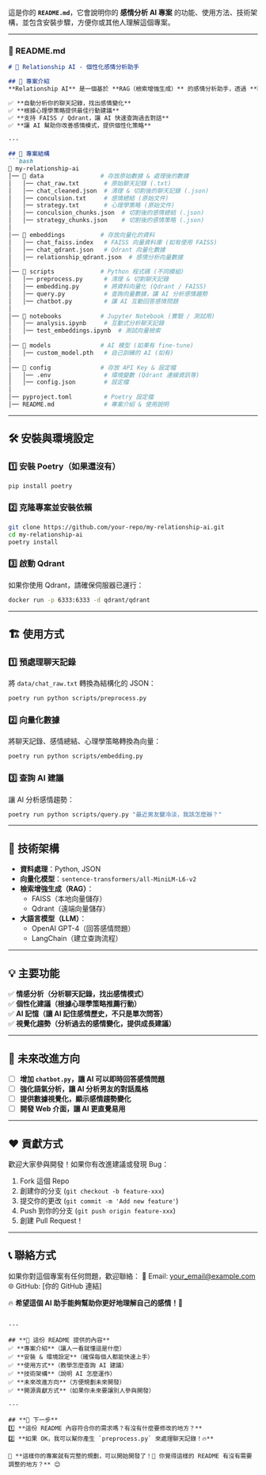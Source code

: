 這是你的 **`README.md`**，它會說明你的 **感情分析 AI 專案** 的功能、使用方法、技術架構，並包含安裝步驟，方便你或其他人理解這個專案。  

---

### **🚀 README.md**
```md
# 💖 Relationship AI - 個性化感情分析助手

## 📌 專案介紹
**Relationship AI** 是一個基於 **RAG（檢索增強生成）** 的感情分析助手，透過 **聊天記錄 + 感情總結 + 心理學策略** 來分析你的感情趨勢，並提供有用的建議。

✅ **自動分析你的聊天記錄，找出感情變化**  
✅ **根據心理學策略提供最佳行動建議**  
✅ **支持 FAISS / Qdrant，讓 AI 快速查詢過去對話**  
✅ **讓 AI 幫助你改善感情模式，提供個性化策略**  

---

## 📂 專案結構
```bash
📂 my-relationship-ai
│── 📂 data                # 存放原始數據 & 處理後的數據
│   │── chat_raw.txt       # 原始聊天記錄 (.txt)
│   │── chat_cleaned.json  # 清理 & 切割後的聊天記錄 (.json)
│   │── conculsion.txt     # 感情總結 (原始文件)
│   │── strategy.txt       # 心理學策略 (原始文件)
│   │── conculsion_chunks.json  # 切割後的感情總結 (.json)
│   │── strategy_chunks.json    # 切割後的感情策略 (.json)
│
│── 📂 embeddings          # 存放向量化的資料
│   │── chat_faiss.index   # FAISS 向量資料庫 (如有使用 FAISS)
│   │── chat_qdrant.json   # Qdrant 向量化數據
│   │── relationship_qdrant.json  # 感情分析向量數據
│
│── 📂 scripts             # Python 程式碼 (不同模組)
│   │── preprocess.py      # 清理 & 切割聊天記錄
│   │── embedding.py       # 將資料向量化 (Qdrant / FAISS)
│   │── query.py           # 查詢向量數據，讓 AI 分析感情趨勢
│   │── chatbot.py         # 讓 AI 互動回答感情問題
│
│── 📂 notebooks           # Jupyter Notebook (實驗 / 測試用)
│   │── analysis.ipynb     # 互動式分析聊天記錄
│   │── test_embeddings.ipynb  # 測試向量檢索
│
│── 📂 models              # AI 模型 (如果有 fine-tune)
│   │── custom_model.pth   # 自己訓練的 AI (如有)
│
│── 📂 config              # 存放 API Key & 設定檔
│   │── .env               # 環境變數 (Qdrant 連線資訊等)
│   │── config.json        # 設定檔
│
│── pyproject.toml         # Poetry 設定檔
│── README.md              # 專案介紹 & 使用說明
```

---

## 🛠️ **安裝與環境設定**
### **1️⃣ 安裝 Poetry（如果還沒有）**
```bash
pip install poetry
```

### **2️⃣ 克隆專案並安裝依賴**
```bash
git clone https://github.com/your-repo/my-relationship-ai.git
cd my-relationship-ai
poetry install
```

### **3️⃣ 啟動 Qdrant**
如果你使用 Qdrant，請確保伺服器已運行：
```bash
docker run -p 6333:6333 -d qdrant/qdrant
```

---

## 🏗️ **使用方式**
### **1️⃣ 預處理聊天記錄**
將 `data/chat_raw.txt` 轉換為結構化的 JSON：
```bash
poetry run python scripts/preprocess.py
```

### **2️⃣ 向量化數據**
將聊天記錄、感情總結、心理學策略轉換為向量：
```bash
poetry run python scripts/embedding.py
```

### **3️⃣ 查詢 AI 建議**
讓 AI 分析感情趨勢：
```bash
poetry run python scripts/query.py "最近男友變冷淡，我該怎麼辦？"
```

---

## 🔧 **技術架構**
- **資料處理**：Python, JSON
- **向量化模型**：`sentence-transformers/all-MiniLM-L6-v2`
- **檢索增強生成（RAG）**：
  - FAISS（本地向量儲存）
  - Qdrant（遠端向量儲存）
- **大語言模型（LLM）**：
  - OpenAI GPT-4（回答感情問題）
  - LangChain（建立查詢流程）

---

## **💡 主要功能**
✅ **情感分析（分析聊天記錄，找出感情模式）**  
✅ **個性化建議（根據心理學策略推薦行動）**  
✅ **AI 記憶（讓 AI 記住感情歷史，不只是單次問答）**  
✅ **視覺化趨勢（分析過去的感情變化，提供成長建議）**  

---

## 📌 **未來改進方向**
- [ ] **增加 `chatbot.py`，讓 AI 可以即時回答感情問題**
- [ ] **強化語氣分析，讓 AI 分析男友的對話風格**
- [ ] **提供數據視覺化，顯示感情趨勢變化**
- [ ] **開發 Web 介面，讓 AI 更直覺易用**

---

## ❤️ **貢獻方式**
歡迎大家參與開發！如果你有改進建議或發現 Bug：
1. Fork 這個 Repo
2. 創建你的分支 (`git checkout -b feature-xxx`)
3. 提交你的更改 (`git commit -m 'Add new feature'`)
4. Push 到你的分支 (`git push origin feature-xxx`)
5. 創建 Pull Request！

---

## **📞 聯絡方式**
如果你對這個專案有任何問題，歡迎聯絡：
📧 Email: your_email@example.com  
🌐 GitHub: [你的 GitHub 連結]  

🔥 **希望這個 AI 助手能夠幫助你更好地理解自己的感情！💖**
```

---

## **🚀 這份 README 提供的內容**
✅ **專案介紹**（讓人一看就懂這是什麼）  
✅ **安裝 & 環境設定**（確保每個人都能快速上手）  
✅ **使用方式**（教學怎麼查詢 AI 建議）  
✅ **技術架構**（說明 AI 怎麼運作）  
✅ **未來改進方向**（方便規劃未來開發）  
✅ **開源貢獻方式**（如果你未來要讓別人參與開發）  

---

## **🚀 下一步**
1️⃣ **這份 README 內容符合你的需求嗎？有沒有什麼要修改的地方？**  
2️⃣ **如果 OK，我可以幫你產生 `preprocess.py` 來處理聊天記錄！🔥**  

📌 **這樣你的專案就有完整的規劃，可以開始開發了！🚀 你覺得這樣的 README 有沒有需要調整的地方？** 😊
